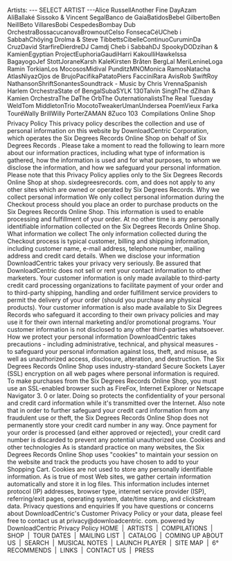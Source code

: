Artists: --- SELECT ARTIST ---Alice RussellAnother Fine DayAzam AliBallaké Sissoko & Vincent SegalBanco de GaiaBatidosBebel GilbertoBen NeillBeto VillaresBobi CespedesBombay Dub OrchestraBossacucanovaBrownoutCelso FonsecaCéUCheb i SabbahChöying Drolma & Steve TibbettsCibelleContinuoCuruminDa CruzDavid StarfireDierdreDJ Camdj Cheb i SabbahDJ SpookyDODzihan & KamienEgyptian ProjectEuphoriaGaudiHarri KakoulliHawkeIssa BagayogoJef StottJoraneKarsh KaleKirsten Bråten BergLal MeriLenineLoga Ramin TorkianLos MocososMidival PunditzMNOMonica RamosNatacha AtlasNiyazOjos de BrujoPacifikaPatatoPiers FacciniRara AvisRob SwiftRoy NathansonShriftSonantesSoundtrack - Music by Chris VrennaSpanish Harlem OrchestraState of BengalSubaSYLK 130Talvin SinghThe dZihan & Kamien OrchestraThe DøThe OrbThe OuternationalistsThe Real Tuesday WeldTom MiddletonTrio MocotoTweakerUmanUndersea PoemVieux Farka TouréWally BrillWilly PorterZAMAN 8Zuco 103  Compilations Online Shop Privacy Policy This privacy policy describes the collection and use of personal information on this website by DownloadCentric Corporation, which operates the Six Degrees Records Online Shop on behalf of Six Degrees Records . Please take a moment to read the following to learn more about our information practices, including what type of information is gathered, how the information is used and for what purposes, to whom we disclose the information, and how we safeguard your personal information. Please note that this Privacy Policy applies only to the Six Degrees Records Online Shop at shop. sixdegreesrecords. com, and does not apply to any other sites which are owned or operated by Six Degrees Records. Why we collect personal information We only collect personal information during the Checkout process should you place an order to purchase products on the Six Degrees Records Online Shop. This information is used to enable processing and fulfillment of your order. At no other time is any personally identifiable information collected on the Six Degrees Records Online Shop. What information we collect The only information collected during the Checkout process is typical customer, billing and shipping information, including customer name, e-mail address, telephone number, mailing address and credit card details. When we disclose your information DownloadCentric takes your privacy very seriously. Be assured that DownloadCentric does not sell or rent your contact information to other marketers. Your customer information is only made available to third-party credit card processing organizations to facilitate payment of your order and to third-party shipping, handling and order fulfillment service providers to permit the delivery of your order (should you purchase any physical products). Your customer information is also made available to Six Degrees Records who safeguard it according to their own privacy policies and may use it for their own internal marketing and/or promotional programs. Your customer information is not disclosed to any other third-parties whatsoever. How we protect your personal information DownloadCentric takes precautions - including administrative, technical, and physical measures - to safeguard your personal information against loss, theft, and misuse, as well as unauthorized access, disclosure, alteration, and destruction. The Six Degrees Records Online Shop uses industry-standard Secure Sockets Layer (SSL) encryption on all web pages where personal information is required. To make purchases from the Six Degrees Records Online Shop, you must use an SSL-enabled browser such as FireFox, Internet Explorer or Netscape Navigator 3. 0 or later. Doing so protects the confidentiality of your personal and credit card information while it's transmitted over the Internet. Also note that in order to further safeguard your credit card information from any fraudulent use or theft, the Six Degrees Records Online Shop does not permanently store your credit card number in any way. Once payment for your order is processed (and either approved or rejected), your credit card number is discarded to prevent any potential unauthorized use. Cookies and other technologies As is standard practice on many websites, the Six Degrees Records Online Shop uses "cookies" to maintain your session on the website and track the products you have chosen to add to your Shopping Cart. Cookies are not used to store any personally identifiable information. As is true of most Web sites, we gather certain information automatically and store it in log files. This information includes internet protocol (IP) addresses, browser type, internet service provider (ISP), referring/exit pages, operating system, date/time stamp, and clickstream data. Privacy questions and enquiries If you have questions or concerns about DownloadCentric's Customer Privacy Policy or your data, please feel free to contact us at privacy@downloadcentric. com. powered by DownloadCentric Privacy Policy HOME  |  ARTISTS  |  COMPILATIONS  |  SHOP  |  TOUR DATES  |  MAILING LIST  |  CATALOG  |  COMING UP ABOUT US  |  SEARCH  |  MUSICAL NOTES  |  LAUNCH PLAYER  |  SITE MAP  |  6° RECOMMENDS  |  LINKS  |  CONTACT US  |  PRESS